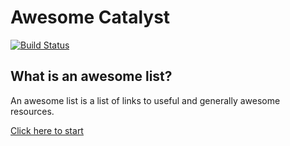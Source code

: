 # Awesome Catalyst

[![Build Status](https://travis-ci.org/catalyst-hack/awesome-catalyst.svg?branch=master)](https://travis-ci.org/catalyst-hack/awesome-catalyst)

## What is an awesome list?

An awesome list is a list of links to useful and generally awesome resources.

[Click here to start](/pages/index.md)